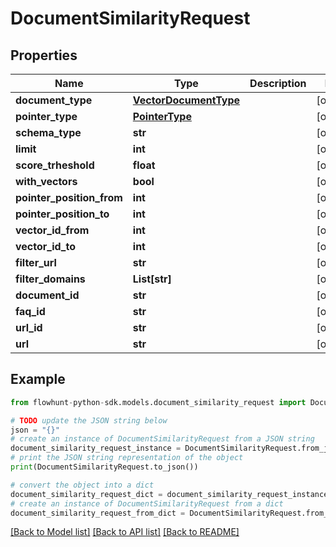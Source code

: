 # DocumentSimilarityRequest


## Properties

Name | Type | Description | Notes
------------ | ------------- | ------------- | -------------
**document_type** | [**VectorDocumentType**](VectorDocumentType.md) |  | [optional] 
**pointer_type** | [**PointerType**](PointerType.md) |  | [optional] 
**schema_type** | **str** |  | [optional] 
**limit** | **int** |  | [optional] 
**score_trheshold** | **float** |  | [optional] 
**with_vectors** | **bool** |  | [optional] 
**pointer_position_from** | **int** |  | [optional] 
**pointer_position_to** | **int** |  | [optional] 
**vector_id_from** | **int** |  | [optional] 
**vector_id_to** | **int** |  | [optional] 
**filter_url** | **str** |  | [optional] 
**filter_domains** | **List[str]** |  | [optional] 
**document_id** | **str** |  | [optional] 
**faq_id** | **str** |  | [optional] 
**url_id** | **str** |  | [optional] 
**url** | **str** |  | [optional] 

## Example

```python
from flowhunt-python-sdk.models.document_similarity_request import DocumentSimilarityRequest

# TODO update the JSON string below
json = "{}"
# create an instance of DocumentSimilarityRequest from a JSON string
document_similarity_request_instance = DocumentSimilarityRequest.from_json(json)
# print the JSON string representation of the object
print(DocumentSimilarityRequest.to_json())

# convert the object into a dict
document_similarity_request_dict = document_similarity_request_instance.to_dict()
# create an instance of DocumentSimilarityRequest from a dict
document_similarity_request_from_dict = DocumentSimilarityRequest.from_dict(document_similarity_request_dict)
```
[[Back to Model list]](../README.md#documentation-for-models) [[Back to API list]](../README.md#documentation-for-api-endpoints) [[Back to README]](../README.md)


